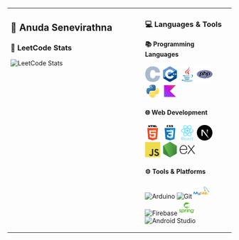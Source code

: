 <table> 
  <tr>
    <!-- LEFT COLUMN -->
    <td width="60%" valign="top">
      <h2 align="left">👋 Anuda Senevirathna</h2>
      <h3>🧠 LeetCode Stats</h3>
      <p align="left">
        <img src="https://leetcard.jacoblin.cool/NMAnuda?ext=heatmap&theme=dark" alt="LeetCode Stats" />
      </p>
    </td>
    <!-- RIGHT COLUMN -->
    <td width="40%" valign="top">
      <h3 align="left">💻 Languages & Tools</h3>
      <h4>📚 Programming Languages</h4>
      <p align="left">
        <img src="https://raw.githubusercontent.com/devicons/devicon/master/icons/c/c-original.svg" alt="C" width="35" height="35"/>
        <img src="https://raw.githubusercontent.com/devicons/devicon/master/icons/cplusplus/cplusplus-original.svg" alt="C++" width="35" height="35"/>
        <img src="https://raw.githubusercontent.com/devicons/devicon/master/icons/java/java-original.svg" alt="Java" width="35" height="35"/>
        <img src="https://raw.githubusercontent.com/devicons/devicon/master/icons/php/php-original.svg" alt="PHP" width="35" height="35"/>
        <img src="https://raw.githubusercontent.com/devicons/devicon/master/icons/python/python-original.svg" alt="Python" width="35" height="35"/>
        <img src="https://raw.githubusercontent.com/devicons/devicon/master/icons/kotlin/kotlin-original.svg" alt="Kotlin" width="35" height="35"/>
      </p>
      <h4>🌐 Web Development</h4>
      <p align="left">
        <img src="https://raw.githubusercontent.com/devicons/devicon/master/icons/html5/html5-original-wordmark.svg" alt="HTML5" width="35" height="35"/>
        <img src="https://raw.githubusercontent.com/devicons/devicon/master/icons/css3/css3-original-wordmark.svg" alt="CSS3" width="35" height="35"/>
        <img src="https://raw.githubusercontent.com/devicons/devicon/master/icons/react/react-original-wordmark.svg" alt="React" width="35" height="35"/>
        <img src="https://raw.githubusercontent.com/devicons/devicon/master/icons/nextjs/nextjs-original.svg" alt="Next.js" width="35" height="35"/>
        <img src="https://raw.githubusercontent.com/devicons/devicon/master/icons/javascript/javascript-original.svg" alt="JavaScript" width="35" height="35"/>
        <img src="https://raw.githubusercontent.com/devicons/devicon/master/icons/nodejs/nodejs-original.svg" alt="Node.js" width="35" height="35"/>
        <img src="https://raw.githubusercontent.com/devicons/devicon/master/icons/express/express-original.svg" alt="Express" width="35" height="35"/>
      </p>
      <h4>⚙️ Tools & Platforms</h4>
      <p align="left">
        <img src="https://cdn.worldvectorlogo.com/logos/arduino-1.svg" alt="Arduino" width="35" height="35"/>
        <img src="https://www.vectorlogo.zone/logos/git-scm/git-scm-icon.svg" alt="Git" width="35" height="35"/>
        <img src="https://raw.githubusercontent.com/devicons/devicon/master/icons/mysql/mysql-original-wordmark.svg" alt="MySQL" width="35" height="35"/>
        <img src="https://www.vectorlogo.zone/logos/firebase/firebase-icon.svg" alt="Firebase" width="35" height="35"/>
        <img src="https://raw.githubusercontent.com/devicons/devicon/master/icons/spring/spring-original-wordmark.svg" alt="Spring Boot" width="35" height="35"/>
        <img src="https://upload.wikimedia.org/wikipedia/commons/7/7e/Android_Studio_Icon.svg" alt="Android Studio" width="35" height="35"/>
      </p>
    </td>
  </tr>
</table>
